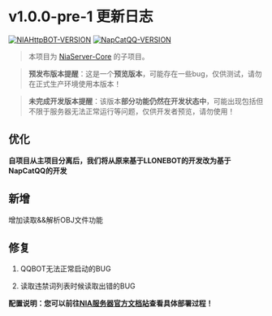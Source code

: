 # v1.0.0-pre-1 更新日志

[![NIAHttpBOT-VERSION](https://img.shields.io/badge/NIAHttpBOT-v1.0.0-orange?style=for-the-badge&logo=appveyor)](https://github.com/Nia-Server/NIAHttpBOT/) [![NapCatQQ-VERSION](https://img.shields.io/badge/NapCatQQ-v4.3.3-green?style=for-the-badge&logo=appveyor)](https://github.com/NapNeko/NapCatQQ/releases/tag/v4.3.3)

> 本项目为 [NiaServer-Core](https://github.com/Nia-Server/NiaServer-Core) 的子项目。

> **预发布版本提醒**：这是一个**预览版本**，可能存在一些bug，仅供测试，请勿在正式生产环境使用本版本！

> **未完成开发版本提醒**：该版本**部分功能仍然在开发状态中**，可能出现包括但不限于服务器无法正常运行等问题，仅供开发者预览，请勿使用！

## 优化

**自项目从主项目分离后，我们将从原来基于LLONEBOT的开发改为基于NapCatQQ的开发**

## 新增

增加读取&&解析OBJ文件功能

## 修复

1. QQBOT无法正常启动的BUG

2. 读取违禁词列表时候读取出错的BUG


**配置说明：您可以前往[NIA服务器官方文档站](https://docs.mcnia.com/dev/Http-Bot.html)查看具体部署过程！**